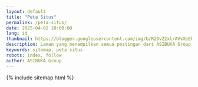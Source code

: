```yaml
---
layout: default
title: "Peta Situs"
permalink: /peta-situs/
date: 2025-04-02 10:00:00
lang: id
thumbnail: https://blogger.googleusercontent.com/img/b/R29vZ2xl/AVvXsEhpQQe96jI9dkzN81SsrYbJ8IR0dOvN0eiItucN_ppF-WjQ3tzL3q18pMprWs5dbPXbkmUKF7dPBWaFLMQne16BBURYsIZQ2xYbNw1-tV6kW9UnOkvZuI_a_9MBJF9lekshsUSAlEEY7XyOsuLv7nNNhvUpzd9bajaVNklcezkSewK0wpf4xZ6FIWHwmzI/s0-rw/diskusi.jpeg](https://blogger.googleusercontent.com/img/b/R29vZ2xl/AVvXsEhoYAsFWl7hHRpspvVHSq6J8R7o0FziwuYKbx3QgSl6W36UnksHAZ5dl-3ial-ekWQqWVo_U09ARrAhHErL7CWX4eEQ43krXv4bnRTaYQj2YZvrljuFJlI7FHF0Sgxabx6e6dhY5oLEjG22e3dPLfCySKb20IySfEYHBNxpwmPfPwmIWiuqdmWmdDlGo0A/s0-rw/peta-situs.jpeg
description: Laman yang menampilkan semua postingan dari ASIBUKA Group. Silahkan temukan artikel yang anda butuhkan disini.
keywords: sitemap, peta situs
robots: index, follow
author: ASIBUKA Group
---
```

{% include sitemap.html %}
